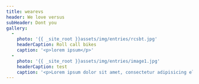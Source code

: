 ```yaml
---
title: wearevs
header: We love versus
subHeader: Dont you
gallery:
  - 
    photo: '{{ _site_root }}assets/img/entries/rcsbt.jpg'
    headerCaption: Roll call bikes
    caption: '<p>lorem ipsum</p>'
  - 
    photo: '{{ _site_root }}assets/img/entries/image1.jpg'
    headerCaption: test
    caption: '<p>Lorem ipsum dolor sit amet, consectetur adipisicing elit, sed do eiusmod tempor incididunt ut labore et dolore magna aliqua. Ut enim ad minim veniam, quis nostrud exercitation ullamco laboris nisi ut aliquip ex ea commodo consequat.</p>'
---
```

